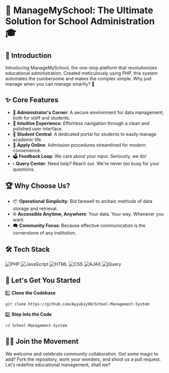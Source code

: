 # 📘 ManageMySchool: The Ultimate Solution for School Administration 🎓

## 🎉 Introduction

Introducing ManageMySchool, the one-stop platform that revolutionizes educational administration. Created meticulously using PHP, this system automates the cumbersome and makes the complex simple. Why just manage when you can manage smartly? 🌟

## ✨ Core Features

- 🔐 **Administrator's Corner**: A secure environment for data management, both for staff and students.
- 🌟 **Intuitive Experience**: Effortless navigation through a clean and polished user interface.
- 🎒 **Student Central**: A dedicated portal for students to easily manage academic life.
- 📜 **Apply Online**: Admission procedures streamlined for modern convenience.
- 🗳 **Feedback Loop**: We care about your input. Seriously, we do!
- 📞 **Query Center**: Need help? Reach out. We're never too busy for your questions.

## 🏆 Why Choose Us?

- 📦 **Operational Simplicity**: Bid farewell to archaic methods of data storage and retrieval.
- 🌐 **Accessible Anytime, Anywhere**: Your data. Your way. Whenever you want.
- 🗨 **Community Focus**: Because effective communication is the cornerstone of any institution.

## 🛠 Tech Stack

![PHP](https://img.shields.io/badge/PHP-777BB4?style=for-the-badge&logo=php&logoColor=white)
![JavaScript](https://img.shields.io/badge/JavaScript-F7DF1E?style=for-the-badge&logo=javascript&logoColor=black)
![HTML](https://img.shields.io/badge/HTML-239120?style=for-the-badge&logo=html5&logoColor=white)
![CSS](https://img.shields.io/badge/CSS-1572B6?style=for-the-badge&logo=css3&logoColor=white)
![AJAX](https://img.shields.io/badge/AJAX-0769AD?style=for-the-badge&logo=ajax&logoColor=white)
![jQuery](https://img.shields.io/badge/jQuery-0769AD?style=for-the-badge&logo=jquery&logoColor=white)

## 🚀 Let's Get You Started

1️⃣ **Clone the Codebase**
```bash
git clone https://github.com/Ayyubiy90/School-Management-System
```

2️⃣ **Step Into the Code**
```bash
cd School-Management-System
```

## 👨‍🚀 Join the Movement

We welcome and celebrate community collaboration. Got some magic to add? Fork the repository, work your wonders, and shoot us a pull request. Let’s redefine educational management, shall we?
